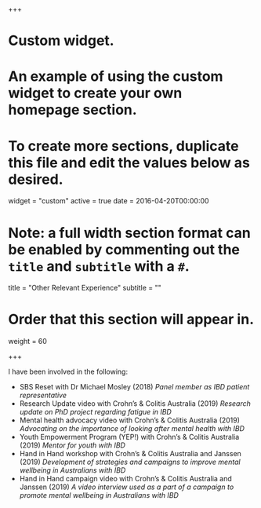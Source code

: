 +++
# Custom widget.
# An example of using the custom widget to create your own homepage section.
# To create more sections, duplicate this file and edit the values below as desired.
widget = "custom"
active = true
date = 2016-04-20T00:00:00

# Note: a full width section format can be enabled by commenting out the `title` and `subtitle` with a `#`.
title = "Other Relevant Experience"
subtitle = ""

# Order that this section will appear in.
weight = 60

+++

I have been involved in the following:

- SBS Reset with Dr Michael Mosley (2018) *Panel member as IBD patient representative*
- Research Update video with Crohn’s & Colitis Australia (2019) *Research update on PhD project regarding fatigue in IBD*
- Mental health advocacy video with Crohn’s & Colitis Australia (2019) *Advocating on the importance of looking after mental health with IBD*
- Youth Empowerment Program (YEP!) with Crohn’s & Colitis Australia (2019) *Mentor for youth with IBD*
- Hand in Hand workshop with Crohn’s & Colitis Australia and Janssen (2019) *Development of strategies and campaigns to improve mental wellbeing in Australians with IBD*
- Hand in Hand campaign video with Crohn’s & Colitis Australia and Janssen (2019) *A video interview used as a part of a campaign to promote mental wellbeing in Australians with IBD*